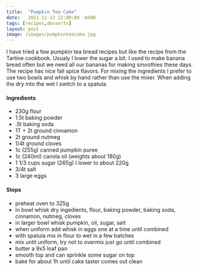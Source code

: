 ```yaml
---
title:  "Pumpkin Tea Cake"
date:   2021-11-12 12:00:00 -0400
tags: [recipes,desserts]
layout: post
image: /images/pumpkinteacake.jpg
---
```


I have tried a few pumpkin tea bread recipes but like the recipe from the Tartine cookbook.  Usualy I lower the sugar a bit.  I used to make banana bread often but we need all our
bananas for making smoothies these days.  The recipe has nice fall spice flavors.  For mixing the ingredients I prefer to use two bowls and whisk by hand rather than use the mixer.  When adding the dry into the wet I switch to a spatula. 

#### Ingredients
- 230g flour
- 1.5t baking powder
- .5t baking soda
- 1T + 2t ground cinnamon
- 2t ground nutmeg
- 1/4t ground cloves
- 1c (255g) canned pumpkin puree
- 1c (240ml) canola oil (weights about 180g)
- 1 1/3 cups sugar (265g) I lower to about 220g
- 3/4t salt
- 3 large eggs

#### Steps
- preheat oven to 325g
- in bowl whisk dry ingedients, flour, baking powder, baking soda, cinnamon, nutmeg, cloves
- in larger bowl whisk pumpkin, oil, sugar, salt
- when uniform add whisk in eggs one at a time until combined
- with spatula mix in flour to wet in a few batches
- mix until uniform, try not to overmix just go until combined
- butter a 9x5 loaf pan
- smooth top and can sprinkle some sugar on top
- bake for about 1h until cake taster comes out clean
